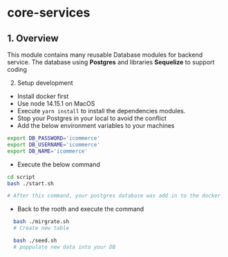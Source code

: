 # core-services

## 1. Overview

This module contains many reusable Database modules for backend service.
The database using **Postgres** and libraries **Sequelize** to support coding

2. Setup development

- Install docker first
- Use node 14.15.1 on MacOS
- Execute ```yarn install``` to install the dependencies modules.
- Stop your Postgres in your local to avoid the conflict
- Add the below environment variables to your machines

``` bash
export DB_PASSWORD='icommerce'
export DB_USERNAME='icommerce'
export DB_NAME='icommerce'
```

- Execute the below command

```bash
cd script
bash ./start.sh

# After this command, your postgres database was add in to the docker
```

- Back to the rooth and execute the command

```bash
  bash ./mirgrate.sh
  # Create new table

  bash ./seed.sh
  # poppulate new data into your DB
```
